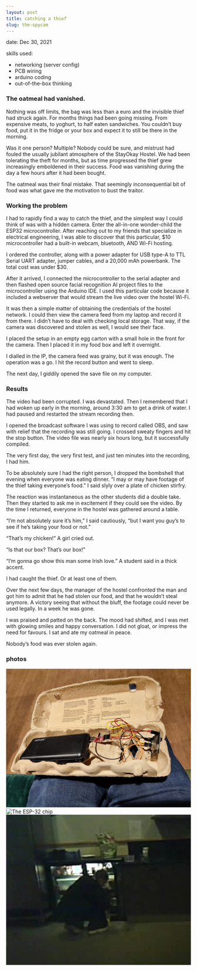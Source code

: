 ```yaml
---
layout: post
title: catching a thief
slug: the-spycam
---
```


date: Dec 30, 2021

skills used:
 - networking (server config)
 - PCB wiring
 - arduino coding
 - out-of-the-box thinking



### The oatmeal had vanished.

Nothing was off limits, the bag was less than a euro and the invisible thief had struck again. For months things had been going missing. From expensive meats, to yoghurt, to half eaten sandwiches. You couldn’t buy food, put it in the fridge or your box and expect it to still be there in the morning.

Was it one person? Multiple? Nobody could be sure, and mistrust had fouled the usually jubilant atmosphere of the StayOkay Hostel. We had been tolerating the theft for months, but as time progressed the thief grew increasingly emboldened in their success. Food was vanishing during the day a few hours after it had been bought.

The oatmeal was their final mistake. That seemingly inconsequential bit of food was what gave me the motivation to bust the traitor.

### Working the problem

I had to rapidly find a way to catch the thief, and the simplest way I could think of was with a hidden camera. Enter the all-in-one wonder-child the ESP32 microcontroller. After reaching out to my friends that specialize in electrical engineering, I was able to discover that this particular, $10 microcontroller had a built-in webcam, bluetooth, AND Wi-Fi hosting.

I ordered the controller, along with a power adapter for USB type-A to TTL Serial UART adapter, jumper cables, and a 20,000 mAh powerbank. The total cost was under $30.

After it arrived, I connected the microcontroller to the serial adapter and then flashed open source facial recognition AI project files to the microcontroller using the Arduino IDE. I used this particular code because it included a webserver that would stream the live video over the hostel Wi-Fi.

It was then a simple matter of obtaining the credentials of the hostel network. I could then view the camera feed from my laptop and record it from there. I didn’t have to deal with checking local storage. That way, if the camera was discovered and stolen as well, I would see their face.

I placed the setup in an empty egg carton with a small hole in the front for the camera. Then I placed it in my food box and left it overnight.

I dialled in the IP, the camera feed was grainy, but it was enough. The operation was a go. I hit the record button and went to sleep.

The next day, I giddily opened the save file on my computer.

### Results

The video had been corrupted. I was devastated. Then I remembered that I had woken up early in the morning, around 3:30 am to get a drink of water. I had paused and restarted the stream recording then.

I opened the broadcast software I was using to record called OBS, and saw with relief that the recording was still going. I crossed sweaty fingers and hit the stop button. The video file was nearly six hours long, but it successfully compiled.

The very first day, the very first test, and just ten minutes into the recording, I had him.

To be absolutely sure I had the right person, I dropped the bombshell that evening when everyone was eating dinner. “I may or may have footage of the thief taking everyone’s food.” I said slyly over a plate of chicken stirfry.

The reaction was instantaneous as the other students did a double take. Then they started to ask me in excitement if they could see the video. By the time I returned, everyone in the hostel was gathered around a table.

“I’m not absolutely sure it’s him,” I said cautiously, “but I want you guy’s to see if he’s taking your food or not.”

“That’s my chicken!” A girl cried out.

“Is that our box? That’s our box!”

“I’m gonna go show this man some Irish love.” A student said in a thick accent.

I had caught the thief. Or at least one of them.

Over the next few days, the manager of the hostel confronted the man and got him to admit that he had stolen our food, and that he wouldn’t steal anymore. A victory seeing that without the bluff, the footage could never be used legally. In a week he was gone.

I was praised and patted on the back. The mood had shifted, and I was met with glowing smiles and happy conversation. I did not gloat, or impress the need for favours. I sat and ate my oatmeal in peace.

Nobody’s food was ever stolen again.

### photos
![The original spy camera prototype](assets/images/projects/hacked-min.jpg)
![The ESP-32 chip](assets/images/projects/esp32.webp)
![The thief captured on camera](assets/images/projects/food-thief.webp)